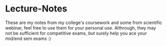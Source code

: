 # Lecture-Notes
These are my notes from my college's coursework and some from scientific webinar, feel free to use them for your personal use. Althrough, they may not be sufficient for competitive exams, but surely help you ace your mid/end sem exams :)

